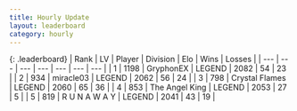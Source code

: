 ```yaml
---
title: Hourly Update
layout: leaderboard
category: hourly
---
```


{: .leaderboard}
| Rank | LV | Player | Division | Elo | Wins | Losses |
| --- | --- | --- | --- | --- | --- | --- |
| <span data-change="0">1</span> | 1198 | <span title="ID: 315148">GryphonEX</span> | LEGEND | <span data-change="8">2082</span> | <span data-change="1">54</span> | <span data-change="0">23</span> |
| <span data-change="0">2</span> | 934 | <span title="ID: 416373">miracle03</span> | LEGEND | <span data-change="0">2062</span> | <span data-change="0">56</span> | <span data-change="0">24</span> |
| <span data-change="0">3</span> | 798 | <span title="ID: 163201">Crystal Flames</span> | LEGEND | <span data-change="0">2060</span> | <span data-change="0">65</span> | <span data-change="0">36</span> |
| <span data-change="0">4</span> | 853 | <span title="ID: 547162">The Angel King</span> | LEGEND | <span data-change="0">2053</span> | <span data-change="0">27</span> | <span data-change="0">5</span> |
| <span data-change="0">5</span> | 819 | <span title="ID: 66144">R U N A W A Y</span> | LEGEND | <span data-change="0">2041</span> | <span data-change="0">43</span> | <span data-change="0">19</span> |